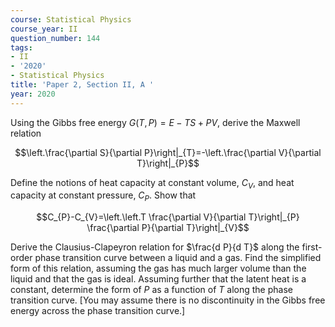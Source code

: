 ```yaml
---
course: Statistical Physics
course_year: II
question_number: 144
tags:
- II
- '2020'
- Statistical Physics
title: 'Paper 2, Section II, A '
year: 2020
---
```




Using the Gibbs free energy $G(T, P)=E-T S+P V$, derive the Maxwell relation

$$\left.\frac{\partial S}{\partial P}\right|_{T}=-\left.\frac{\partial V}{\partial T}\right|_{P}$$

Define the notions of heat capacity at constant volume, $C_{V}$, and heat capacity at constant pressure, $C_{P}$. Show that

$$C_{P}-C_{V}=\left.\left.T \frac{\partial V}{\partial T}\right|_{P} \frac{\partial P}{\partial T}\right|_{V}$$

Derive the Clausius-Clapeyron relation for $\frac{d P}{d T}$ along the first-order phase transition curve between a liquid and a gas. Find the simplified form of this relation, assuming the gas has much larger volume than the liquid and that the gas is ideal. Assuming further that the latent heat is a constant, determine the form of $P$ as a function of $T$ along the phase transition curve. [You may assume there is no discontinuity in the Gibbs free energy across the phase transition curve.]